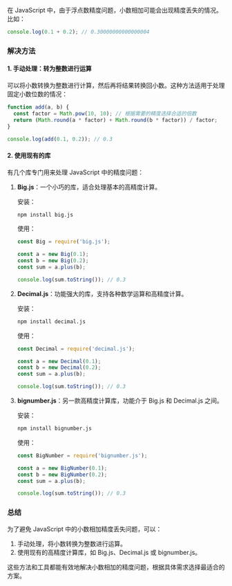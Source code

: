 在 JavaScript 中，由于浮点数精度问题，小数相加可能会出现精度丢失的情况。比如：

```javascript
console.log(0.1 + 0.2); // 0.30000000000000004
```

### 解决方法

#### 1. 手动处理：转为整数进行运算

可以将小数转换为整数进行计算，然后再将结果转换回小数。这种方法适用于处理固定小数位数的情况：

```javascript
function add(a, b) {
  const factor = Math.pow(10, 10); // 根据需要的精度选择合适的倍数
  return (Math.round(a * factor) + Math.round(b * factor)) / factor;
}

console.log(add(0.1, 0.2)); // 0.3
```

#### 2. 使用现有的库

有几个库专门用来处理 JavaScript 中的精度问题：

1. **Big.js**：一个小巧的库，适合处理基本的高精度计算。

   安装：

   ```bash
   npm install big.js
   ```

   使用：

   ```javascript
   const Big = require('big.js');

   const a = new Big(0.1);
   const b = new Big(0.2);
   const sum = a.plus(b);

   console.log(sum.toString()); // 0.3
   ```

2. **Decimal.js**：功能强大的库，支持各种数学运算和高精度计算。

   安装：

   ```bash
   npm install decimal.js
   ```

   使用：

   ```javascript
   const Decimal = require('decimal.js');

   const a = new Decimal(0.1);
   const b = new Decimal(0.2);
   const sum = a.plus(b);

   console.log(sum.toString()); // 0.3
   ```

3. **bignumber.js**：另一款高精度计算库，功能介于 Big.js 和 Decimal.js 之间。

   安装：

   ```bash
   npm install bignumber.js
   ```

   使用：

   ```javascript
   const BigNumber = require('bignumber.js');

   const a = new BigNumber(0.1);
   const b = new BigNumber(0.2);
   const sum = a.plus(b);

   console.log(sum.toString()); // 0.3
   ```

### 总结

为了避免 JavaScript 中的小数相加精度丢失问题，可以：

1. 手动处理，将小数转换为整数进行运算。
2. 使用现有的高精度计算库，如 Big.js、Decimal.js 或 bignumber.js。

这些方法和工具都能有效地解决小数相加的精度问题，根据具体需求选择最适合的方案。
